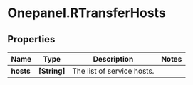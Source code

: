 # Onepanel.RTransferHosts

## Properties
Name | Type | Description | Notes
------------ | ------------- | ------------- | -------------
**hosts** | **[String]** | The list of service hosts. | 


